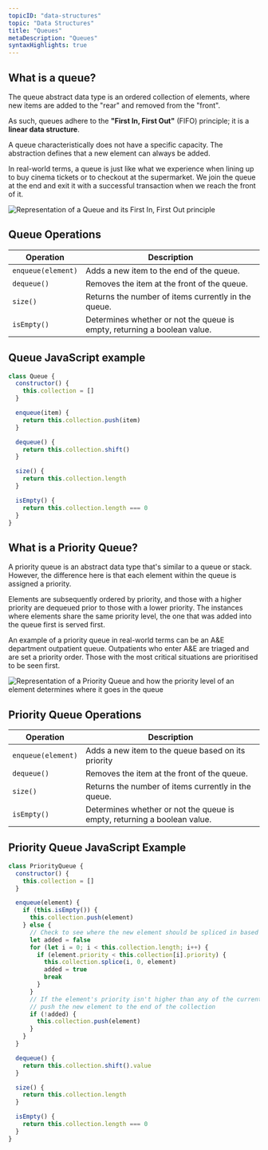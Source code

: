 ```yaml
---
topicID: "data-structures"
topic: "Data Structures"
title: "Queues"
metaDescription: "Queues"
syntaxHighlights: true
---
```


## What is a queue?

The queue abstract data type is an ordered collection of elements, where new items are added to the "rear" and removed from the "front".

As such, queues adhere to the **"First In, First Out"** (FIFO) principle; it is a **linear data structure**.

A queue characteristically does not have a specific capacity. The abstraction defines that a new element can always be added.

In real-world terms, a queue is just like what we experience when lining up to buy cinema tickets or to checkout at the supermarket. We join the queue at the end and exit it with a successful transaction when we reach the front of it.

![Representation of a Queue and its First In, First Out principle](../svgs/queue.svg "Queue")

## Queue Operations

| Operation          | Description                                                              |
| ------------------ | ------------------------------------------------------------------------ |
| `enqueue(element)` | Adds a new item to the end of the queue.                                 |
| `dequeue()`        | Removes the item at the front of the queue.                              |
| `size()`           | Returns the number of items currently in the queue.                      |
| `isEmpty()`        | Determines whether or not the queue is empty, returning a boolean value. |

## Queue JavaScript example

```js
class Queue {
  constructor() {
    this.collection = []
  }

  enqueue(item) {
    return this.collection.push(item)
  }

  dequeue() {
    return this.collection.shift()
  }

  size() {
    return this.collection.length
  }

  isEmpty() {
    return this.collection.length === 0
  }
}
```

## What is a Priority Queue?

A priority queue is an abstract data type that's similar to a queue or stack. However, the difference here is that each element within the queue is assigned a priority.

Elements are subsequently ordered by priority, and those with a higher priority are dequeued prior to those with a lower priority. The instances where elements share the same priority level, the one that was added into the queue first is served first.

An example of a priority queue in real-world terms can be an A&E department outpatient queue. Outpatients who enter A&E are triaged and are set a priority order. Those with the most critical situations are prioritised to be seen first.

![Representation of a Priority Queue and how the priority level of an element determines where it goes in the queue](../svgs/priority_queue.svg "Priority Queue")

## Priority Queue Operations

| Operation          | Description                                                              |
| ------------------ | ------------------------------------------------------------------------ |
| `enqueue(element)` | Adds a new item to the queue based on its priority                       |
| `dequeue()`        | Removes the item at the front of the queue.                              |
| `size()`           | Returns the number of items currently in the queue.                      |
| `isEmpty()`        | Determines whether or not the queue is empty, returning a boolean value. |

## Priority Queue JavaScript Example

```js
class PriorityQueue {
  constructor() {
    this.collection = []
  }

  enqueue(element) {
    if (this.isEmpty()) {
      this.collection.push(element)
    } else {
      // Check to see where the new element should be spliced in based on priority values
      let added = false
      for (let i = 0; i < this.collection.length; i++) {
        if (element.priority < this.collection[i].priority) {
          this.collection.splice(i, 0, element)
          added = true
          break
        }
      }
      // If the element's priority isn't higher than any of the current elements,
      // push the new element to the end of the collection
      if (!added) {
        this.collection.push(element)
      }
    }
  }

  dequeue() {
    return this.collection.shift().value
  }

  size() {
    return this.collection.length
  }

  isEmpty() {
    return this.collection.length === 0
  }
}
```
